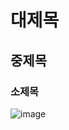 # 대제목
## 중제목
### 소제목
![image](https://github.com/user-attachments/assets/b5531c7f-43cd-4c9e-8788-17a08b640eff)
